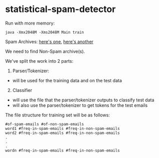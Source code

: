 statistical-spam-detector
=========================

Run with more memory:
```
java -Xmx2048M -Xms2048M Main train
```

Spam Archives: [here's one](http://untroubled.org/spam/ "spam archive from untroubled.org"), [here's another](http://www.dornbos.com/spam01.shtml "spam archive from dornbos.com")

We need to find Non-Spam archive(s).

We've split the work into 2 parts:

1. Parser/Tokenizer:
  - will be used for the training data and on the test data
2. Classifier
  - will use the file that the parser/tokenizer outputs to classify test data
  - will also use the parser/tokenizer to get tokens for the test emails

The file structure for training set will be as follows:
```
#of-spam-emails #of-non-spam-emails
word1 #freq-in-spam-emails #freq-in-non-spam-emails
word2 #freq-in-spam-emails #freq-in-non-spam-emails
.
.
.
wordn #freq-in-spam-emails #freq-in-non-spam-emails
```
